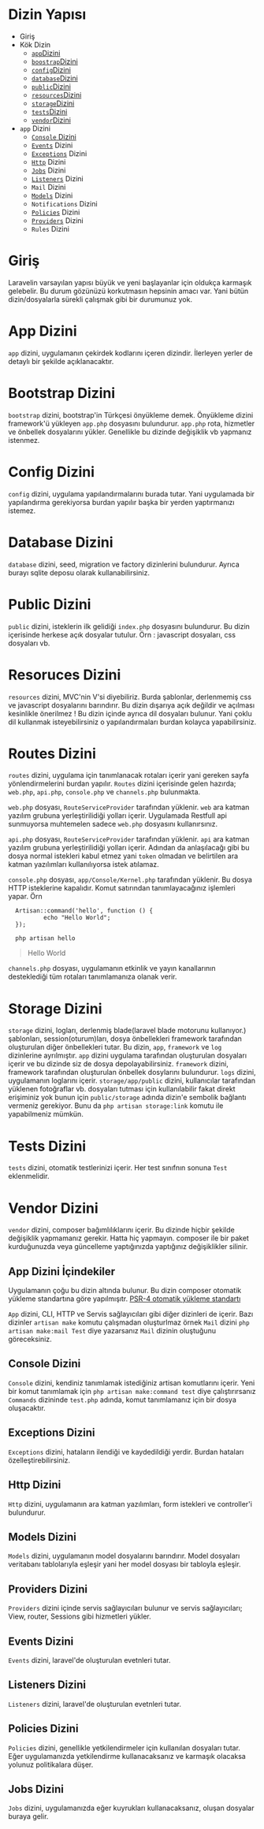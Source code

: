 # Dizin Yapısı
* Giriş
* Kök Dizin
    * [`app`Dizini](#app-dizini)
    * [`boostrap`Dizini](#bootstrap-dizini)
    * [`config`Dizini](#config-dizini)
    * [`database`Dizini](#database-dizini)
    * [`public`Dizini](#public-dizini)
    * [`resources`Dizini](#resoruces-dizini)
    * [`storage`Dizini](#storage-dizini)
    * [`tests`Dizini](#tests-dizini)
    * [`vendor`Dizini](#vendor-dizini)
* `app` Dizini
  * [`Console` Dizini](#console-dizini)
  * [`Events`](#events-dizini) Dizini
  * [`Exceptions`](#exceptions-dizini) Dizini
  * [`Http`](#http-dizini) Dizini
  * [`Jobs`](#jobs-dizini) Dizini
  * [`Listeners`](#listeners-dizini) Dizini
  * `Mail` Dizini
  * [`Models`](#models-dizini) Dizini
  * `Notifications` Dizini
  * [`Policies`](#policies-dizini) Dizini
  * [`Providers`](#providers-dizini) Dizini
  * `Rules` Dizini

# Giriş
Laravelin varsayılan yapısı büyük ve yeni başlayanlar için oldukça karmaşık gelebelir. Bu durum gözünüzü korkutmasın hepsinin amacı var. 
Yani bütün dizin/dosyalarla sürekli çalışmak gibi bir durumunuz yok.

# App Dizini
`app` dizini, uygulamanın çekirdek kodlarını içeren dizindir. İlerleyen yerler de detaylı bir şekilde açıklanacaktır.

# Bootstrap Dizini
`bootstrap` dizini, bootstrap'in Türkçesi önyükleme demek. Önyükleme dizini framework'ü yükleyen `app.php` dosyasını bulundurur. `app.php` rota, hizmetler ve önbellek dosyalarını yükler. Genellikle bu dizinde değişiklik vb yapmanız istenmez.

# Config Dizini
`config` dizini, uygulama yapılandırmalarını burada tutar. Yani uygulamada bir yapılandırma gerekiyorsa burdan yapılır başka bir yerden yaptırmanızı istemez.

# Database Dizini
`database` dizini, seed, migration ve factory dizinlerini bulundurur. Ayrıca burayı sqlite deposu olarak kullanabilirsiniz. 

# Public Dizini
`public` dizini, isteklerin ilk gelidiği `index.php` dosyasını bulundurur. Bu dizin içerisinde herkese açık dosyalar tutulur. Örn : javascript dosyaları, css dosyaları vb.

# Resoruces Dizini
`resources` dizini, MVC'nin V'si diyebiliriz. Burda şablonlar, derlenmemiş css ve javascript dosyalarını barındırır. Bu dizin dışarıya açık değildir ve açılması kesinlikle önerilmez ! Bu dizin içinde ayrıca dil dosyaları bulunur. Yani çoklu dil kullanmak isteyebilirsiniz o yapılandırmaları burdan kolayca yapabilirsiniz.

# Routes Dizini
`routes` dizini, uygulama için tanımlanacak rotaları içerir yani gereken sayfa yönlendirmelerini burdan yapılır. `Routes` dizini içerisinde gelen hazırda; `web.php`, `api.php`, `console.php` ve `channels.php` bulunmakta.

`web.php` dosyası, `RouteServiceProvider` tarafından yüklenir. `web` ara katman yazılım grubuna yerleştirilidiği yolları içerir. Uygulamada Restfull api sunmuyorsa muhtemelen sadece `web.php` dosyasını kullanırsınız.

`api.php` dosyası, `RouteServiceProvider` tarafından yüklenir. `api` ara katman yazılım grubuna yerleştirilidiği yolları içerir. Adından da anlaşılacağı gibi bu dosya normal istekleri kabul etmez yani `token` olmadan ve belirtilen ara katman yazılımları kullanılıyorsa istek atılamaz.

`console.php` dosyası, `app/Console/Kernel.php` tarafından yüklenir. Bu dosya HTTP isteklerine kapalıdır. Komut satırından tanımlayacağınız işlemleri yapar. Örn 
```phpt 
  Artisan::command('hello', function () {
          echo "Hello World";
  });
```
```shell
  php artisan hello 
```
> Hello World

`channels.php` dosyası, uygulamanın etkinlik ve yayın kanallarının desteklediği tüm rotaları tanımlamanıza olanak verir.

# Storage Dizini
`storage` dizini, logları, derlenmiş blade(laravel blade motorunu kullanıyor.) şablonları, session(oturum)ları, dosya önbellekleri framework tarafından oluşturulan diğer önbellekleri tutar.
Bu dizin, `app`, `framework` ve `log` dizinlerine ayrılmıştır. `app` dizini uygulama tarafından oluşturulan dosyaları içerir ve bu dizinde siz de dosya depolayabilirsiniz. `framework` dizini, framework tarafından oluşturulan önbellek dosylarını bulundurur. `logs` dizini,  uygulamanın loglarını içerir.
`storage/app/public` dizini, kullanıcılar tarafından yüklenen fotoğraflar vb. dosyaları tutması için kullanılabilir fakat direkt erişiminiz yok bunun için `public/storage` adında dizin'e sembolik bağlantı vermeniz gerekiyor. Bunu da `php artisan storage:link` komutu ile yapabilmeniz mümkün.

# Tests Dizini
`tests` dizini, otomatik testlerinizi içerir. Her test sınıfnın sonuna `Test` eklenmelidir.

# Vendor Dizini
`vendor` dizini, composer bağımlılıklarını içerir. Bu dizinde hiçbir şekilde değişiklik yapmamanız gerekir. Hatta hiç yapmayın. composer ile bir paket kurduğunuzda veya güncelleme yaptığınızda yaptığınız değişiklikler silinir.

## App Dizini İçindekiler
Uygulamanın çoğu bu dizin altında bulunur. Bu dizin composer otomatik yükleme standartına göre yapılmışıtr.
[PSR-4 otomatik yükleme standartı](https://www.php-fig.org/psr/psr-4/)

`App` dizini, CLI, HTTP ve Servis sağlayıcıları gibi diğer dizinleri de içerir. Bazı dizinler `artisan make` komutu çalışmadan oluşturlmaz örnek `Mail` dizini `php artisan make:mail Test` diye yazarsanız `Mail` dizinin oluştuğunu göreceksiniz.  

## Console Dizini
`Console` dizini, kendiniz tanımlamak istediğiniz artisan komutlarını içerir. Yeni bir komut tanımlamak için `php artisan make:command test` diye çalıştırırsanız `Commands` dizininde `test.php` adında, komut tanımlamanız için bir dosya oluşacaktır.

## Exceptions Dizini
`Exceptions` dizini, hataların ilendiği ve kaydedildiği yerdir. Burdan hataları özelleştirebilirsiniz.

## Http Dizini
`Http` dizini, uygulamanın ara katman yazılımları, form istekleri ve controller'i bulundurur. 

## Models Dizini
`Models` dizini, uygulamanın model dosyalarını barındırır. Model dosyaları veritabanı tablolarıyla eşleşir yani her model dosyası bir tabloyla eşleşir. 

## Providers Dizini
`Providers` dizini içinde servis sağlayıcıları bulunur ve servis sağlayıcıları; View, router, Sessions gibi hizmetleri yükler.

## Events Dizini
`Events` dizini, laravel'de oluşturulan evetnleri tutar.

## Listeners Dizini
`Listeners` dizini, laravel'de oluşturulan evetnleri tutar.

## Policies Dizini
`Policies` dizini, genellikle yetkilendirmeler için kullanılan dosyaları tutar. Eğer uygulamanızda yetkilendirme kullanacaksanız ve karmaşık olacaksa yolunuz politikalara düşer.

## Jobs Dizini
`Jobs` dizini, uygulamanızda eğer kuyrukları kullanacaksanız, oluşan dosyalar buraya gelir.
